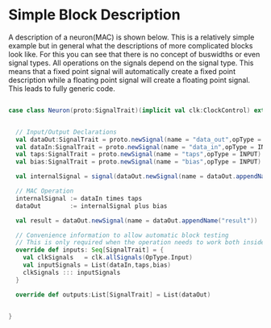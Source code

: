 # Simple Block Description

A description of a neuron(MAC) is shown below. This is a relatively simple example but in general what the descriptions of more complicated blocks look like. For this you can see that there is no concept of buswidths or even signal types. All operations on the signals depend on the signal type. This means that a fixed point signal will automatically create a fixed point description while a floating point signal will create a floating point signal. This leads to fully generic code.  

```scala

case class Neuron(proto:SignalTrait)(implicit val clk:ClockControl) extends ComplexSegment  {


  // Input/Output Declarations
  val dataOut:SignalTrait = proto.newSignal(name = "data_out",opType = OUTPUT)
  val dataIn:SignalTrait = proto.newSignal(name = "data_in",opType = INPUT)
  val taps:SignalTrait = proto.newSignal(name = "taps",opType = INPUT)
  val bias:SignalTrait = proto.newSignal(name = "bias",opType = INPUT)

  val internalSignal = signal(dataOut.newSignal(name = dataOut.appendName("tap_data_out"),OpType.Signal))

  // MAC Operation
  internalSignal := dataIn times taps
  dataOut        := internalSignal plus bias

  val result = dataOut.newSignal(name = dataOut.appendName("result"))

  // Convenience information to allow automatic block testing
  // This is only required when the operation needs to work both inside a module and as a segment
  override def inputs: Seq[SignalTrait] = {
    val clkSignals   = clk.allSignals(OpType.Input)
    val inputSignals = List(dataIn,taps,bias)
    clkSignals ::: inputSignals
  }

  override def outputs:List[SignalTrait] = List(dataOut)


}

```